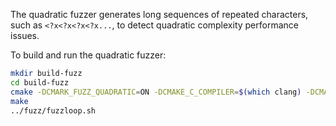 The quadratic fuzzer generates long sequences of repeated characters, such as `<?x<?x<?x<?x...`,
to detect quadratic complexity performance issues.

To build and run the quadratic fuzzer:

```bash
mkdir build-fuzz
cd build-fuzz
cmake -DCMARK_FUZZ_QUADRATIC=ON -DCMAKE_C_COMPILER=$(which clang) -DCMAKE_CXX_COMPILER=$(which clang++) -DCMAKE_BUILD_TYPE=Release ..
make
../fuzz/fuzzloop.sh
```
